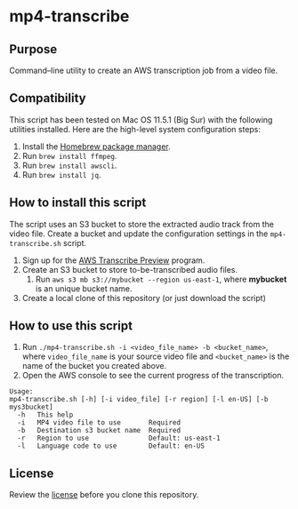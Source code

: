 # mp4-transcribe

## Purpose
Command–line utility to create an AWS transcription job from a video file.

## Compatibility
This script has been tested on Mac OS 11.5.1 (Big Sur) with the following utilities installed. Here are the high-level system configuration steps:

1. Install the [Homebrew package manager](https://brew.sh).
2. Run `brew install ffmpeg`.
3. Run `brew install awscli`.
4. Run `brew install jq`.

## How to install this script
The script uses an S3 bucket to store the extracted audio track from the video file. Create a bucket and update the configuration settings in the `mp4-transcribe.sh` script.

1. Sign up for the [AWS Transcribe Preview](https://pages.awscloud.com/amazon-transcribe-preview.html) program.
2. Create an S3 bucket to store to-be-transcribed audio files.
   1. Run `aws s3 mb s3://mybucket --region us-east-1`, where **mybucket** is an unique bucket name.
3. Create a local clone of this repository (or just download the script)

## How to use this script
1. Run `./mp4-transcribe.sh -i <video_file_name> -b <bucket_name>`, where `video_file_name` is your source video file and `<bucket_name>` is the name of the bucket you created above.
2. Open the AWS console to see the current progress of the transcription.

```
Usage:
mp4-transcribe.sh [-h] [-i video_file] [-r region] [-l en-US] [-b mys3bucket]
  -h   This help
  -i   MP4 video file to use       Required
  -b   Destination s3 bucket name  Required
  -r   Region to use               Default: us-east-1
  -l   Language code to use        Default: en-US
```

## License
Review the [license](LICENSE) before you clone this repository.

